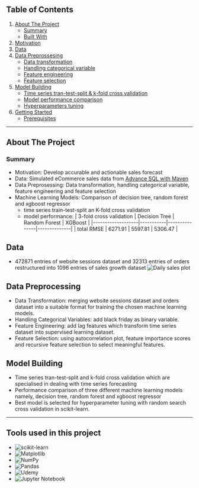 <!-- anchor tag for back-to-top links -->
<a name="readme-top"></a>

## Table of Contents
<ol>
  <li>
    <a href="#about-the-project">About The Project</a>
    <ul>
      <li><a href="#summary">Summary</a></li>
      <li><a href="#built-with">Built With</a></li>
    </ul>
  </li>
  <li>
    <a href="#motivation">Motivation</a>
  </li>
  <li>
    <a href="#data">Data</a>
  </li>
  <li>
    <a href="#data-preprocessing">Data Preprossesing</a>
    <ul>
      <li><a href="#data-transformation">Data transformation</a></li>
      <li><a href="#handling-categorica-variable">Handling categorical variable</a></li>
      <li><a href="#feature-engineering">Feature engineering</a></li>
      <li><a href="#feature-selection">Feature selection</a></li>
    </ul>
  </li>
  <li>
    <a href="#model-building">Model Building</a>
    <ul>
        <li><a href="#tss-K-fold-cross-validation">Time series tran-test-split & k-fold cross validation</a></li>
        <li><a href="#model-performance-comparison">Model performance comparison</a></li>
        <li><a href="#hyperparameters-tunning">Hyperparameters tuning</a></li>
    </ul>
  </li>
  <li>
    <a href="#getting-started">Getting Started</a>
    <ul>
      <li><a href="#prerequisites">Prerequisites</a></li>
    </ul>
  </li>
</ol>

----

<!-- ABOUT THE PROJECT -->
## About The Project

### Summary
+ Motivation: Develop accurable and actionable sales forecast
+ Data: Simulated eCommerce sales data from [Advance SQL with Maven](https://www.udemy.com/course/advanced-sql-mysql-for-analytics-business-intelligence/)
+ Data Preprosessing: Data transformation, handling categorical variable, feature engineering and feature selection
+ Machine Learning Models: Comparison of decision tree, random forest and xgboost regressor
  + time series train-test-split an K-fold cross validation
  + model performance: 
    |  3-fold cross validation  | Decision Tree | Random Forest | XGBoost   |
    |-------------------|-----------|---------------|--------------|
    | total RMSE   | 6271.91     | 5597.81        | 5306.47        |

<!-- Data -->
## Data 
+ 472871 entries of website sessions dataset and 32313 entries of orders restructured into 1096 entries of sales growth dataset
![Daily sales plot](plots/daily_sales.png)

## Data Preprocessing
+  Data Transformation: merging website sessions dataset and orders dataset into a suitable format for training the chosen machine learning models.
+  Handling Categorical Variables:  add black friday as binary variable.
+  Feature Engineering:  add lag features which transform time series dataset into supervised learning dataset.
+  Feature Selection:  using autocorrelation plot, feature importance scores and recursive feature selection to select meaningful features.

## Model Building
+  Time series tran-test-split and k-fold cross validation which are specialised in dealing with time series forecasting
+  Performance comparison of three different machine learning models namely, decision tree, random forest and xgboost regressor
+  Best model is selected for hyperparameter tuning with random search cross validation in scikit-learn.
 ---------
      
## Tools used in this project
* ![scikit-learn](https://img.shields.io/badge/scikit--learn-%23F7931E.svg?style=for-the-badge&logo=scikit-learn&logoColor=white)
* ![Matplotlib](https://img.shields.io/badge/Matplotlib-%23ffffff.svg?style=for-the-badge&logo=Matplotlib&logoColor=black)
* ![NumPy](https://img.shields.io/badge/numpy-%23013243.svg?style=for-the-badge&logo=numpy&logoColor=white)
* ![Pandas](https://img.shields.io/badge/pandas-%23150458.svg?style=for-the-badge&logo=pandas&logoColor=white)
* ![Udemy](https://img.shields.io/badge/Udemy-A435F0?style=for-the-badge&logo=Udemy&logoColor=white)
* ![Jupyter Notebook](https://img.shields.io/badge/jupyter-%23FA0F00.svg?style=for-the-badge&logo=jupyter&logoColor=white)
  
